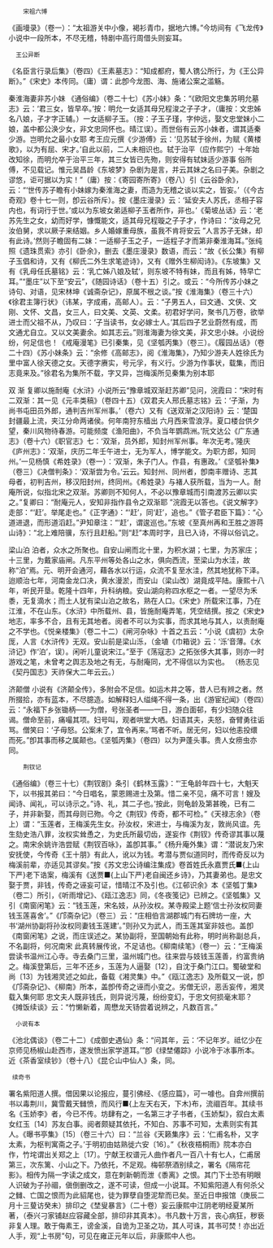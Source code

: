 <!-- { "loadSidebar": true } -->
        宋祖六博
《画墁录》（卷一）：“太祖游关中小像，褐衫青巾，据地六博。”今坊间有《飞龙传》小说中一段所本，不尽无稽，特剧中高行周借头则妄耳。

      王公异断
《名臣言行录后集》（卷四）《王素墓志》：“知成都府，蜀人镌公所行，为《王公异断》。”《宋史》本传同。（庸）谓：此卽今龙图、海、施诸公案之滥觞。

秦淮海妻非苏小妹
《通俗编》（卷二十七）《苏小妹》条：“《欧阳文忠集苏明允墓志》云：‘君三女，皆早卒。’按：明允一女适其母兄程浚之子子才，（庸按：文忠姊名八娘，子才字正辅。）一女适柳子玉。（按：子玉子瑾，字仲远，娶文忠堂妹小二娘，盖中都公涣少女，非文忠同怀也。晴江误）。而世俗有云苏小妹者，谓其适秦少游。岂明允之最小女耶 考王应元撰《少游傅》云：‘见苏轼于徐州，为赋《黄楼歌》，以为有屈、宋才。’自此以前，二人未相识也。轼于治平（应作熙宁）十年始改知徐，而明允卒于治平三年，其三女皆已先歾，则安得有轼妹适少游事 俗所傅，不见载记。惟元吴昌龄《东坡梦》杂剧为是言，并云其妹之名曰子美。杂剧之谬悠，讵可据以为实！”（庸）按：《寄园寄所寄》（卷八）引《云谷卧余》，云：“‘世传苏子瞻有小妹嫁为秦淮海之妻，而造为无稽之谈以实之，皆妄。’（《今古奇观》卷十七一则，卽云谷所斥）。按《墨庄漫录》云：‘延安夫人苏氏，丞相子容内也，有词行于世。’或以为东坡女弟适柳子玉者所作，非也。’《菊坡丛话》云：‘老苏先生之女，幼而好学，慷慨能文，适其母兄程璇之子子才，作诗曰：“汝母之兄汝伯舅，求以厥子来结姻。乡人婚嫁重母族，虽我不肯将安云 ”人言苏子无妹，却有此诗。’然则子瞻固有二妹：一适柳子玉之子，一适程子才而第非秦淮海耳。”张纯照《遗珠贯索》亦引《卧余》，删去《墨庄漫录》数语，而云：“故《长公集》有柳子玉倡和诗，又有《柳氏二外生求笔迹诗》，又有《赠外生柳闳诗》。《东坡集》又有《乳母任氏墓铭》云：‘乳亡姊八娘及轼’，则东坡不特有妹，而且有姊，特早亡耳。”“墨庄”以下至“安云”，《随园诗话》（卷十五）引之。或云：“今所传苏小妹之诗句、对语，见宋林坤《诚斋杂记》，原属不根之谈。”按《淮海集》（卷三十六）《徐君主簿行状》（讳某，字成甫，高邮人）。云：“子男五人，曰文通、文侠、文刚、文怀、文昌，女三人，曰文美、文英、文柔。初君好学问，聚书几万卷，欲举进士而父祖不从，乃叹曰：‘子当读书，女必嫁士人。’其后四子艺业蔚然有成，而文通尤自立。又以文美妻余。如其志云。”则淮海妻为徐文美，非文忠小妹。小说纷纷，何足信也！《戒庵漫笔》已引秦集，见《坚瓠丙集》（卷三）。《履园丛话》（卷二十四）《苏小妹条》云：“余修《高邮志》，阅《淮海集》，乃知少游夫人姓徐氏为里中富人徐天德之女。天德字赓实，号元孚，有义行。少游为作事状，载集，而旧志竟来及。”徐君名为集所不载，字又异，岂梅溪所见秦集为别本耶 

双  渐
复卿以施耐庵《水浒》小说所云“豫章城双渐赶苏卿”见问，浣霞曰：“宋时有二双渐：其一见《元丰类稿》（卷四十五）《双君夫人邢氏墓志铭》云：‘子渐，为尚书屯田员外郎，通判吉州军州事。’（卷六）又有《送双渐之汉阳诗》云：‘楚国封疆最上流，夹江分命两诸侯。何年南狩东樯出 六月西来雪浪浮。夏口楼台供夕望，秦川风物待春游。可能频度《渔阳曲》，不负当年鹦鹉洲。’阮文达公《广东通志》（卷十六）《职官志》七：‘双渐，员外郎，知封州军州事。年次无考。’隆庆《庐州志》：‘双渐，庆历二年壬午进士，无为军人，博学能文。为职方郎，知同州。’一见杨慎《希姓录》（卷一）：‘双渐，朱子门人。作县，有惠政。’《坚瓠补集》（卷三）《决僧判条》：‘双渐尝为令。’云云。知封州、同州者，卽南丰赠诗、志其母者，初判吉州，移汉阳封州，终同州。《希姓录》与褚人获所载，当为一人。耐庵所说，似指北宋之双渐。苏卿则不知何人，不必以豫章城而引南渡苏云卿以实之。”复卿曰：“耐庵元人，安知非指作县令之双渐耶 ”浣霞无以答也。《说文解字》走部：“‘赶’。举尾走也。”《正字通》：“‘赶’，同‘赶’，追也。”《管子君臣下篇》：“心道进退，而形道滔赶。”尹知章注：“‘赶’，谓逡巡也。”东坡《至真州再和王胜之游蒋山诗》：“北上难陪骥，东行且赶船。”则“赶”本周时字，且已入诗，不得以俗讥之。

梁山泊
泊者，众水之所聚也。自安山闸而北十里，为积水湖；七里，为苏家庄；十三里，为戴家庙闸。凡东平州等处各山之水，俱向西流，至梁山为水洼，故称“泊”焉。元、明开会通河，藉各水以行运，众流不复至水洼，然其地犹称下泽。迨顺治七年，河南金龙口决，黄水漫淤，而安山（梁山改）湖竟成平陆。康熙十八年，听民开垦。乾隆十四年，升科纳粮。安山湖向称四水枢之一者。一望尽为禾黍，无复滴水；而土人犹有梁山泊之故名，熟在人口。《宋史》所载宋江事，乃在江淮，不在山东。《水浒》中所载州、县，皆施耐庵弄笔，凭空结撰。按之《宋史》地志，率多不合，且有无其地者。阅者不可以为实事，而求其地与其人，以责耐庵之不学也。《悦亲楼集》（卷二十二）《闸河杂咏》十首之五云：“小说《虞初》太杂厐，人言《水浒传》无双。安山前是梁山泺，（金埴《巾箱说》云：‘泺’音薄。《水浒记》作‘泊’，误）。闲听儿童说宋江。”至于《荡寇志》之拓张侈大其事，则亦一时游戏之笔，未曾考之舆志及地之有无，与耐庵同，尤不得信以为实也。
（杨志见《契丹国志》天祚保大二年云云。）

济颠僧
小说有《济颠全传》，多附会不足信。如运木井之等，昔人已有辨之者。然所掇拾，亦有蓝本，不尽臆造。如解释妇人缢绳不得一条，出《游宦纪闻》（卷四）云：“永福下乡张锄柄——为僧，号张圣者——一日，游白面邨，有少妇随众往谒。僧命至前，痛嘬其项。妇号叫，观者哄堂大哂。妇语其夫，夫怒，奋臂勇往诟骂。僧笑曰：‘子毋怒。公案未了，宜令再来。’骂者不听。居无何，妇以他恚投缳而死。”卽其事而移之属颠也。《坚瓠丙集》（卷四）以为尹蓬头事。贵人女痨虫亦同。

        荆钗记
《通俗编》（卷三十七）《荆钗剧》条引《鹤林玉露》：“‘王龟龄年四十七，大魁天下，以书报其弟曰：“今日唱名，蒙恩赐进士及第。惜二亲不见，痛不可言！嫂及闻诗、闻礼，可以诗示之。”诗、礼，其二子也。’按此，则龟龄及第甚晚，已有二子，并非新娶，而其母则已歾。今之《荆钗》传奇，都不可检。”《天禄志余》（卷上）谓：“玉莲者，王梅溪先生女。孙汝权，宋进士，与梅溪为友，敦尚风谊。先生劾史浩八罪，汝权实耸恿之，为史氏所最切齿，遂妄作《荆钗》传奇谬其事以蔑之。南宋余姚许浩尝赋《荆钗百咏》，盖卽其事。”《杨升庵外集》谓：“潜说友乃宋安抚使，今传奇《王十朋》有此人，讹以为钱。考潜与贾似道同时，而传奇反以为梅溪前辈，亦适见其谬矣。”按《苏文忠公诗编注集成》卷首姓氏永嘉贾氏■{上山下严}老下诰案，梅溪有《送贾■{上山下严}老自闽还乡诗》，乃其妻弟也。是忠文娶于贾，非钱，传奇之诬妄可证，惜晴江不及引也。《江邨识余》本《坚瓠丁集》（卷二）所引，《听雨增记》、《瓯江逸志》同，《冬夜笺记》已辨之。《坚瓠集》又引《南窗闲笔》云：“钱玉莲，宋名妓，从孙汝权。某寺殿梁上题‘信士孙汝权同妻钱玉莲喜舍’。”《邝斋杂记》（卷三）云：“庄相伯言湖郡城门有石牌坊一座，大书‘湖州协副将孙汝权同妻钱玉莲建’。”则孙又为武人，而玉莲其室非妓也。盖卽《南窗闲笔》之说，而庄误述之。某协副将，至国朝始有此称，明时尚称副总兵，不名副将，何况南宋 此真转展传讹，不足诘也。《柳南续笔》（卷一）云：“王梅溪尝读书温州江心寺。寺去桑门三里，温州城门也。往来尝与妓钱玉莲善，约富贵纳之。梅溪登第后，三年不还乡，玉莲为人逼娶〔12〕，自沈于桑门江口。蜀破堂和尚〔13〕为钱湘灵述之如此，备载《湘灵集》中。”《瓯江逸志》及所载又一说，卽《邝斋杂记》、《柳南》所本，盖卽传奇之诬而小变之。劣僧无识，恶舌妄传，湘灵载入集何耶 忠文夫人既非钱氏，则异说污蔑，纷纷变幻，于忠文何损毫末耶？《摊饭续谈》云：“竹懒新着，周懋龙天钖尝着说辨之，凡数百言。”

      小说有本
《池北偶谈》（卷二十二）《成御史遇仙》条：“问其年，云：‘不记年岁。祗忆少在京师见杨椒山赴西市，遂发愤出家学道耳。’”卽《绿埜僊踪》小说冷于冰事所本。近《茶香室续钞》（卷十八）《昆仑山中仙人》条，同。

     续奇书
署名紫阳道人撰。借因果以论报应，蔓引佛经、《感应篇》，可一噱也。自弇州撰前书以毒荆川，冀雪戴天雠愤，而风行■{上左天右天，下木}布，流祻百年。其续书名《玉娇李》者，今已不传。坊肆有之，一名第三才子书者，《玉娇梨》，叙白太素女红玉〔14〕苏友白事。阅者颇疑其依托，不知白、苏事不可知，太素则实有其人。《曝书亭集》〔15〕（卷三十六）曰：“兰谷《天籁集序》云：‘仁甫名朴，又字太素，为枢判寓斋之子。’于明初由姑熟徙六安〔16〕。”《秋夜梧桐雨》院本亦白作，竹垞谓出关郑之上〔17〕。宁献王权谱元人曲作者凡一百八十有七人，仁甫居第三，次东篱、小山之下。乃依托，不足观。梅邨祭酒别续之，署名《隔帘花影》。相传为隔一字读之成文，意在刺新朝而泄《黍离》之恨。其门下士恐有明眼人识破为子孙祻，傎倒删改之，遂不可读，但成一小说耳。不知紫阳道人有何杀父之雠、亡国之恨而为此貂尾也，徒为罪孽自堕泥犂而已矣。至近日申报馆（庚辰二月十三蓃访癸未）排印之《埜叟暴言》（二十卷）妄云康熙中江阴老明经夏某所著，（泰兴刁家铺赵应容藏全部，排印非其真本）。书凡数十万言，丧心病狂，秽亵非复人理。敢于侮素王，谤金溪，自诡为卫圣之功，其人可诛，其书可焚！亦出近人手，观“上书房”句，可见在雍正元年以后，非康熙中人也。

